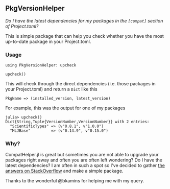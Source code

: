 ## PkgVersionHelper

*Do I have the latest dependencies for my packages in the `[compat]` section of Project.toml?*

This is simple package that can help you check whether you have the most up-to-date package in your Project.toml.

### Usage

```
using PkgVersionHelper: upcheck

upcheck()
```

This will check through the direct dependencies (i.e. those packages in your Project.toml) and return a `Dict` like this

```
PkgName => (installed_version, latest_version)
```

For example, this was the output for one of my packages

```
julia> upcheck()
Dict{String,Tuple{VersionNumber,VersionNumber}} with 2 entries:
  "ScientificTypes" => (v"0.8.1", v"1.0.0")
  "MLJBase"         => (v"0.14.9", v"0.15.0")
```

### Why?

CompatHelper.jl is great but sometimes you are not able to upgrade your packages right away and often you are often left wondering? Do I have the latest dependencies? I am often in such a spot so I've decided to gather [the answers on StackOverflow](https://stackoverflow.com/questions/62667741/julia-is-there-a-way-to-find-the-latest-possible-version-number-of-a-package) and make a simple package.

Thanks to the wonderful @bkamins for helping me with my query.
